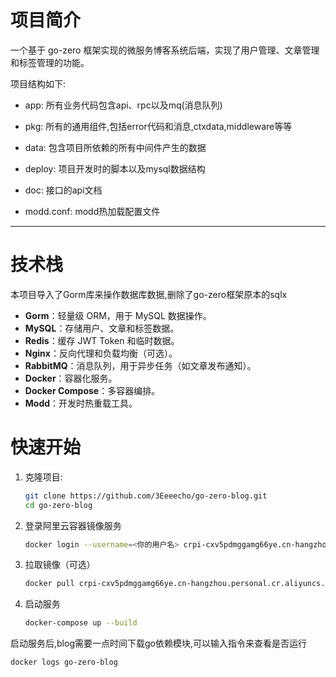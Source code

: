 # 项目简介

一个基于 go-zero 框架实现的微服务博客系统后端，实现了用户管理、文章管理和标签管理的功能。

项目结构如下:

- app: 所有业务代码包含api、rpc以及mq(消息队列)
  
- pkg: 所有的通用组件,包括error代码和消息,ctxdata,middleware等等
  
- data: 包含项目所依赖的所有中间件产生的数据
  
- deploy: 项目开发时的脚本以及mysql数据结构
  
- doc: 接口的api文档
  
- modd.conf: modd热加载配置文件
  

---

# 技术栈

本项目导入了Gorm库来操作数据库数据,删除了go-zero框架原本的sqlx
- **Gorm**：轻量级 ORM，用于 MySQL 数据操作。
- **MySQL**：存储用户、文章和标签数据。
- **Redis**：缓存 JWT Token 和临时数据。
- **Nginx**：反向代理和负载均衡（可选）。
- **RabbitMQ**：消息队列，用于异步任务（如文章发布通知）。
- **Docker**：容器化服务。
- **Docker Compose**：多容器编排。
- **Modd**：开发时热重载工具。
  

# 快速开始
1. 克隆项目:
   ```bash
   git clone https://github.com/3Eeeecho/go-zero-blog.git
   cd go-zero-blog
2. 登录阿里云容器镜像服务
   ```bash
   docker login --username=<你的用户名> crpi-cxv5pdmggamg66ye.cn-hangzhou.personal.cr.aliyuncs.com
3. 拉取镜像（可选）
   ```bash 
   docker pull crpi-cxv5pdmggamg66ye.cn-hangzhou.personal.cr.aliyuncs.com/eecho_go/go-zero-blog:dev
4. 启动服务
   ```bash
   docker-compose up --build

启动服务后,blog需要一点时间下载go依赖模块,可以输入指令来查看是否运行
   ```bash
   docker logs go-zero-blog
